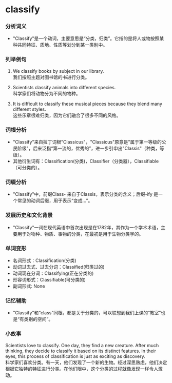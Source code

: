 # classify

### 分析词义

  

*   "Classify"是一个动词，主要意思是“分类，归类”。它指的是将人或物按照某种共同特征、质地、性质等划分到某一类别中。

  

### 列举例句

  

1.  We classify books by subject in our library.  
    我们按照主题对图书馆的书进行分类。
    
      
    
2.  Scientists classify animals into different species.  
    科学家们将动物分为不同的物种。
    
      
    
3.  It is difficult to classify these musical pieces because they blend many different styles.  
    这些乐章很难归类，因为它们融合了很多不同的风格。
    
      
    

  

### 词根分析

  

*   "Classify"来自拉丁词根"Classicus"，"Classicus"原意是"属于第一等级的公民阶级"，后来泛指“第一流的，优秀的”，进一步引申出"Classis"（种类，等级）。
*   其他衍生词有：Classification(分类)，Classifier（分类器），Classifiable（可分类的）。

  

### 词缀分析

  

*   "Classify"中，前缀Class- 来自于Classis，表示分类的含义；后缀-ify 是一个常见的动词后缀，用于表示“变成...”。

  

### 发展历史和文化背景

  

*   "Classify"一词在现代英语中首次出现是在1782年，其作为一个学术术语，主要用于对物种、物质、事物的分类，在最初是用于生物分类学的。

  

### 单词变形

  

*   名词形式：Classification(分类)
*   动词过去式、过去分词：Classified(归类过的)
*   动词现在分词：Classifying(正在分类的)
*   形容词形式：Classifiable(可分类的)
*   副词形式: None

  

### 记忆辅助

  

*   "Classify"和“class”同根，都是关于分类的，可以联想到我们上课的“教室”也是“有类别的空间”。

  

### 小故事

  

Scientists love to classify. One day, they find a new creature. After much thinking, they decide to classify it based on its distinct features. In their eyes, this process of classification is just as exciting as discovery.  
科学家们喜欢分类。有一天，他们发现了一个新的生物。经过深思熟虑，他们决定根据它独特的特征进行分类。在他们眼中，这个分类的过程就像发现一样令人激动。

